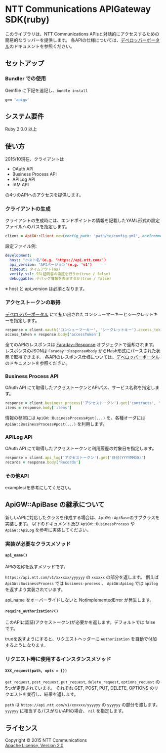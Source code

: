 NTT Communications APIGateway SDK(ruby)
===

このライブラリは、NTT Communications APIsと対話的にアクセスするための簡易的なラッパーを提供します。
各APIの仕様については、[デベロッパーポータル](https://developer.ntt.com/ja)のドキュメントを参照ください。

セットアップ
---

### Bundler での使用

Gemfile に下記を追記し、`bundle install`

```ruby
gem 'apigw'
```

システム要件
---

Ruby 2.0.0 以上

使い方
---

2015/10現在、クライアントは

* OAuth API
* Business Process API
* APILog API
* IAM API

の4つのAPIへのアクセスを提供します。

### クライアントの生成

クライアントの生成時には、エンドポイントの情報を記載したYAML形式の設定ファイルへのパスを指定します。

```ruby
client = ApiGW::Client.new(config_path: 'path/to/config.yml', environment: 'development')
```

設定ファイル例:

```yaml
development:
  host: "ホスト名"(e.g. 'https://api.ntt.com/')
  api_version: "APIバージョン"(e.g. 'v1')
  timeout: タイムアウト(ms)
  verify_ssl: SSL証明書の検証を行うか(true / false)
  debuggable: デバッグ情報を表示するか(true / false)
```

※ host と api_version は必須となります。

### アクセストークンの取得

[デベロッパーポータル](https://developer.ntt.com/ja) にて払い出されたコンシューマーキーとシークレットキーを指定します。

```ruby
response = client.oauth('コンシューマーキー', 'シークレットキー').access_token
access_token = response.body['accessToken']
```

全てのAPIのレスポンスは [Faraday::Response](https://github.com/lostisland/faraday/blob/master/lib/faraday/response.rb) オブジェクトで返却されます。
レスポンスのJSONは `Faraday::Response#body` からHash形式にパースされた状態で取得できます。
各APIのレスポンス仕様については、[デベロッパーポータル](https://developer.ntt.com/ja)のドキュメントを参照ください。

### Business Process API

OAuth API にて取得したアクセストークンとAPIパス、サービス名称を指定します。

```ruby
response = client.business_process('アクセストークン').get('contracts', 'サービス名称')
items = response.body['items']
```

情報の参照には `ApiGW::BusinessProcess#get(...)` を、各種オーダには `ApiGW::BusinessProcess#post(...)` を利用します。

### APILog API

OAuth API にて取得したアクセストークンと利用履歴の対象日を指定します。

```ruby
response = client.api_log('アクセストークン').get('日付(YYYYMMDD)')
records = response.body['Records']
```

### その他API

examples/を参考にしてください。

ApiGW::ApiBase の継承について
---

新しいAPIに対応したクラスを作成する場合は、`ApiGW::ApiBase`のサブクラスを実装します。
以下のドキュメント及び `ApiGW::BusinessProcess` や `ApiGW::ApiLog` を参考に実装してください。

### 実装が必要なクラスメソッド

#### `api_name()`

APIの名称を返すメソッドです。

`https://api.ntt.com/v1/xxxxxx/yyyyyy` の `xxxxxx` の部分を返します。
例えば `ApiGW::BusinessProcess` では `business-process` 、 `ApiGW:ApiLog` では `apilog` を返すよう実装されています。

api_name をオーバーライドしないと NotImplementedError が発生します。

#### `require_authorization?()`

このAPIに認証(アクセストークン)が必要かを返します。デフォルトでは false です。

trueを返すようにすると、リクエストヘッダーに `Authorization` を自動で付加するようになります。

### リクエスト時に使用するインスタンスメソッド

#### `XXX_request(path, opts = {})`

`get_request`, `post_request`, `put_request`, `delete_request`, `options_request` の5つが定義されています。
それぞれ GET, POST, PUT, DELETE, OPTIONS のリクエストを実行し、結果を返します。

`path` は `https://api.ntt.com/v1/xxxxxx/yyyyyy` の `yyyyyy` の部分を渡します。
`yyyyyy` に相当するパスがないAPIの場合、 `nil` を指定します。


ライセンス
---
Copyright © 2015 NTT Communications  
[Apache License, Version 2.0](http://www.apache.org/licenses/LICENSE-2.0)
